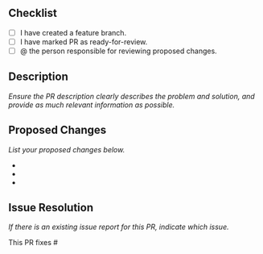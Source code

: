 ## Checklist

- [ ] I have created a feature branch.
- [ ] I have marked PR as ready-for-review.
- [ ] @ the person responsible for reviewing proposed changes.

## Description

_Ensure the PR description clearly describes the problem and solution, and provide as much relevant
information as possible._

## Proposed Changes

_List your proposed changes below._

-
-
-

## Issue Resolution

_If there is an existing issue report for this PR, indicate which issue._

This PR fixes #
